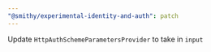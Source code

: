 ```yaml
---
"@smithy/experimental-identity-and-auth": patch
---
```


Update `HttpAuthSchemeParametersProvider` to take in `input`
